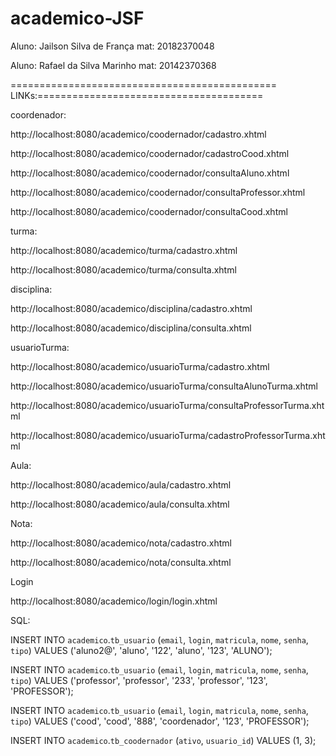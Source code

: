 # academico-JSF
Aluno: Jailson Silva de França mat: 20182370048

Aluno: Rafael da Silva Marinho mat: 20142370368

==============================================
LINKs:=======================================

coordenador:

http://localhost:8080/academico/coodernador/cadastro.xhtml

http://localhost:8080/academico/coodernador/cadastroCood.xhtml

http://localhost:8080/academico/coodernador/consultaAluno.xhtml

http://localhost:8080/academico/coodernador/consultaProfessor.xhtml

http://localhost:8080/academico/coodernador/consultaCood.xhtml

turma:

http://localhost:8080/academico/turma/cadastro.xhtml

http://localhost:8080/academico/turma/consulta.xhtml

disciplina:

http://localhost:8080/academico/disciplina/cadastro.xhtml

http://localhost:8080/academico/disciplina/consulta.xhtml


usuarioTurma:

http://localhost:8080/academico/usuarioTurma/cadastro.xhtml

http://localhost:8080/academico/usuarioTurma/consultaAlunoTurma.xhtml

http://localhost:8080/academico/usuarioTurma/consultaProfessorTurma.xhtml

http://localhost:8080/academico/usuarioTurma/cadastroProfessorTurma.xhtml

Aula:

http://localhost:8080/academico/aula/cadastro.xhtml

http://localhost:8080/academico/aula/consulta.xhtml

Nota:

http://localhost:8080/academico/nota/cadastro.xhtml

http://localhost:8080/academico/nota/consulta.xhtml

Login

http://localhost:8080/academico/login/login.xhtml


SQL:

INSERT INTO `academico`.`tb_usuario` (`email`, `login`, `matricula`, `nome`, `senha`, `tipo`) VALUES ('aluno2@', 'aluno', '122', 'aluno', '123', 'ALUNO');

INSERT INTO `academico`.`tb_usuario` (`email`, `login`, `matricula`, `nome`, `senha`, `tipo`) VALUES ('professor', 'professor', '233', 'professor', '123', 'PROFESSOR');

INSERT INTO `academico`.`tb_usuario` (`email`, `login`, `matricula`, `nome`, `senha`, `tipo`) VALUES ('cood', 'cood', '888', 'coordenador', '123', 'PROFESSOR');


INSERT INTO `academico`.`tb_coodernador` (`ativo`, `usuario_id`) VALUES (1, 3);


